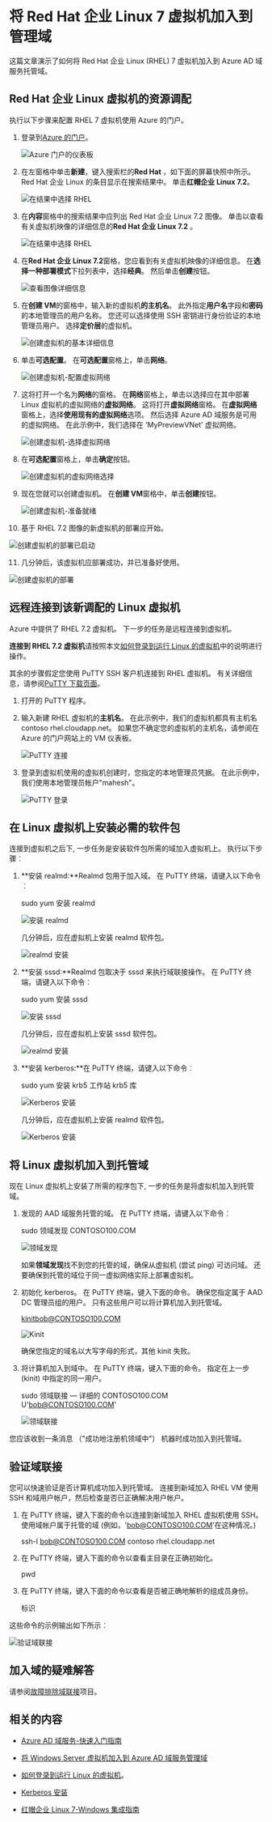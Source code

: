 <properties
    pageTitle="Azure 的 Active Directory 域服务︰ 将 RHEL 虚拟机加入到管理域 |Microsoft Azure"
    description="Red Hat 企业 Linux 虚拟机加入 Azure AD 域服务"
    services="active-directory-ds"
    documentationCenter=""
    authors="mahesh-unnikrishnan"
    manager="stevenpo"
    editor="curtand"/>

<tags
    ms.service="active-directory-ds"
    ms.workload="identity"
    ms.tgt_pltfrm="na"
    ms.devlang="na"
    ms.topic="article"
    ms.date="10/02/2016"
    ms.author="maheshu"/>

# <a name="join-a-red-hat-enterprise-linux-7-virtual-machine-to-a-managed-domain"></a>将 Red Hat 企业 Linux 7 虚拟机加入到管理域
这篇文章演示了如何将 Red Hat 企业 Linux (RHEL) 7 虚拟机加入到 Azure AD 域服务托管域。

## <a name="provision-a-red-hat-enterprise-linux-virtual-machine"></a>Red Hat 企业 Linux 虚拟机的资源调配
执行以下步骤来配置 RHEL 7 虚拟机使用 Azure 的门户。

1. 登录到[Azure 的门户](https://portal.azure.com)。

    ![Azure 门户的仪表板](./media/active-directory-domain-services-admin-guide/rhel-join-azure-portal-dashboard.png)

2. 在左窗格中单击**新建**，键入搜索栏的**Red Hat** ，如下面的屏幕快照中所示。 Red Hat 企业 Linux 的条目显示在搜索结果中。 单击**红帽企业 Linux 7.2**。

    ![在结果中选择 RHEL](./media/active-directory-domain-services-admin-guide/rhel-join-azure-portal-find-rhel-image.png)

3. 在**内容**窗格中的搜索结果中应列出 Red Hat 企业 Linux 7.2 图像。 单击以查看有关虚拟机映像的详细信息的**Red Hat 企业 Linux 7.2** 。

    ![在结果中选择 RHEL](./media/active-directory-domain-services-admin-guide/rhel-join-azure-portal-select-rhel-image.png)

4. 在**Red Hat 企业 Linux 7.2**窗格，您应看到有关虚拟机映像的详细信息。 在**选择一种部署模式**下拉列表中，选择**经典**。 然后单击**创建**按钮。

    ![查看图像详细信息](./media/active-directory-domain-services-admin-guide/rhel-join-azure-portal-create-clicked.png)

5. 在**创建 VM**的窗格中，输入新的虚拟机**的主机名**。 此外指定**用户名**字段和**密码**的本地管理员的用户名称。 您还可以选择使用 SSH 密钥进行身份验证的本地管理员用户。 选择**定价层**的虚拟机。

    ![创建虚拟机的基本详细信息](./media/active-directory-domain-services-admin-guide/rhel-join-azure-portal-create-vm-basic-details.png)

6. 单击**可选配置**。 在**可选配置**窗格上，单击**网络**。

    ![创建虚拟机-配置虚拟网络](./media/active-directory-domain-services-admin-guide/rhel-join-azure-portal-create-vm-configure-vnet.png)

7. 这将打开一个名为**网络**的窗格。 在**网络**窗格上，单击以选择应在其中部署 Linux 虚拟机的虚拟网络的**虚拟网络**。 这将打开**虚拟网络**窗格。 在**虚拟网络**窗格上，选择**使用现有的虚拟网络**选项。 然后选择 Azure AD 域服务是可用的虚拟网络。 在此示例中，我们选择在 'MyPreviewVNet' 虚拟网络。

    ![创建虚拟机-选择虚拟网络](./media/active-directory-domain-services-admin-guide/rhel-join-azure-portal-create-vm-select-vnet.png)

8. 在**可选配置**窗格上，单击**确定**按钮。

    ![创建虚拟机的虚拟网络选择](./media/active-directory-domain-services-admin-guide/rhel-join-azure-portal-create-vm-vnet-selected.png)

9. 现在您就可以创建虚拟机。 在**创建 VM**窗格中，单击**创建**按钮。

    ![创建虚拟机-准备就绪](./media/active-directory-domain-services-admin-guide/rhel-join-azure-portal-create-vm.png)

10. 基于 RHEL 7.2 图像的新虚拟机的部署应开始。

  ![创建虚拟机的部署已启动](./media/active-directory-domain-services-admin-guide/rhel-join-azure-portal-create-vm-deployment-started.png)

11. 几分钟后，该虚拟机应部署成功，并已准备好使用。

  ![创建虚拟机的部署](./media/active-directory-domain-services-admin-guide/rhel-join-azure-portal-create-vm-deployed.png)



## <a name="connect-remotely-to-the-newly-provisioned-linux-virtual-machine"></a>远程连接到该新调配的 Linux 虚拟机
Azure 中提供了 RHEL 7.2 虚拟机。 下一步的任务是远程连接到虚拟机。

**连接到 RHEL 7.2 虚拟机**请按照本文[如何登录到运行 Linux 的虚拟机](../virtual-machines/virtual-machines-linux-mac-create-ssh-keys.md)中的说明进行操作。

其余的步骤假定您使用 PuTTY SSH 客户机连接到 RHEL 虚拟机。 有关详细信息，请参阅[PuTTY 下载页面](http://www.chiark.greenend.org.uk/~sgtatham/putty/download.html)。

1. 打开的 PuTTY 程序。

2. 输入新建 RHEL 虚拟机的**主机名**。 在此示例中，我们的虚拟机都具有主机名 contoso rhel.cloudapp.net。 如果您不确定您的虚拟机的主机名，请参阅在 Azure 的门户网站上的 VM 仪表板。

    ![PuTTY 连接](./media/active-directory-domain-services-admin-guide/rhel-join-azure-portal-putty-connect.png)

3. 登录到虚拟机使用的虚拟机创建时，您指定的本地管理员凭据。 在此示例中，我们使用本地管理员帐户"mahesh"。

    ![PuTTY 登录](./media/active-directory-domain-services-admin-guide/rhel-join-azure-portal-putty-login.png)


## <a name="install-required-packages-on-the-linux-virtual-machine"></a>在 Linux 虚拟机上安装必需的软件包
连接到虚拟机之后下, 一步任务是安装软件包所需的域加入虚拟机上。 执行以下步骤︰

1. **安装 realmd:**Realmd 包用于加入域。 在 PuTTY 终端，请键入以下命令︰

    sudo yum 安装 realmd

    ![安装 realmd](./media/active-directory-domain-services-admin-guide/rhel-join-azure-portal-putty-install-realmd.png)

    几分钟后，应在虚拟机上安装 realmd 软件包。

    ![realmd 安装](./media/active-directory-domain-services-admin-guide/rhel-join-azure-portal-putty-realmd-installed.png)

3. **安装 sssd:**Realmd 包取决于 sssd 来执行域联接操作。 在 PuTTY 终端，请键入以下命令︰

    sudo yum 安装 sssd

    ![安装 sssd](./media/active-directory-domain-services-admin-guide/rhel-join-azure-portal-putty-install-sssd.png)

    几分钟后，应在虚拟机上安装 sssd 软件包。

    ![realmd 安装](./media/active-directory-domain-services-admin-guide/rhel-join-azure-portal-putty-sssd-installed.png)

4. **安装 kerberos:**在 PuTTY 终端，请键入以下命令︰

    sudo yum 安装 krb5 工作站 krb5 库

    ![Kerberos 安装](./media/active-directory-domain-services-admin-guide/rhel-join-azure-portal-putty-install-kerberos.png)

    几分钟后，应在虚拟机上安装 realmd 软件包。

    ![Kerberos 安装](./media/active-directory-domain-services-admin-guide/rhel-join-azure-portal-putty-kerberos-installed.png)


## <a name="join-the-linux-virtual-machine-to-the-managed-domain"></a>将 Linux 虚拟机加入到托管域
现在 Linux 虚拟机上安装了所需的程序包下, 一步的任务是将虚拟机加入到托管域。

1. 发现的 AAD 域服务托管的域。 在 PuTTY 终端，请键入以下命令︰

    sudo 领域发现 CONTOSO100.COM

    ![领域发现](./media/active-directory-domain-services-admin-guide/rhel-join-azure-portal-putty-realmd-discover.png)

    如果**领域发现**找不到您的托管的域，确保从虚拟机 (尝试 ping) 可访问域。 还要确保到托管的域位于同一虚拟网络实际上部署虚拟机。

2. 初始化 kerberos。 在 PuTTY 终端，键入下面的命令。 确保您指定属于 AAD DC 管理员组的用户。 只有这些用户可以将计算机加入到托管域。

    kinitbob@CONTOSO100.COM

    ![Kinit](./media/active-directory-domain-services-admin-guide/rhel-join-azure-portal-putty-kinit.png)

    确保您指定的域名以大写字母的形式，其他 kinit 失败。

3. 将计算机加入到域中。 在 PuTTY 终端，键入下面的命令。 指定在上一步 (kinit) 中指定的同一用户。

    sudo 领域联接 — 详细的 CONTOSO100.COM U'bob@CONTOSO100.COM'

    ![领域联接](./media/active-directory-domain-services-admin-guide/rhel-join-azure-portal-putty-realmd-join.png)

您应该收到一条消息 （"成功地注册机领域中"） 机器时成功加入到托管域。


## <a name="verify-domain-join"></a>验证域联接
您可以快速验证是否计算机成功加入到托管域。 连接到新域加入 RHEL VM 使用 SSH 和域用户帐户，然后检查是否已正确解决用户帐户。

1. 在 PuTTY 终端，键入下面的命令以连接到新域加入 RHEL 虚拟机使用 SSH。 使用域帐户属于托管的域 (例如，'bob@CONTOSO100.COM'在这种情况。)

    ssh-l bob@CONTOSO100.COM contoso rhel.cloudapp.net

2. 在 PuTTY 终端，键入下面的命令以查看主目录在正确初始化。

    pwd

3. 在 PuTTY 终端，键入下面的命令以查看是否被正确地解析的组成员身份。

    标识

这些命令的示例输出如下所示︰

![验证域联接](./media/active-directory-domain-services-admin-guide/rhel-join-azure-portal-putty-verify-domain-join.png)


## <a name="troubleshooting-domain-join"></a>加入域的疑难解答
请参阅[故障排除域联接](active-directory-ds-admin-guide-join-windows-vm.md#troubleshooting-domain-join)项目。


## <a name="related-content"></a>相关的内容
- [Azure AD 域服务-快速入门指南](./active-directory-ds-getting-started.md)

- [将 Windows Server 虚拟机加入到 Azure AD 域服务管理域](active-directory-ds-admin-guide-join-windows-vm.md)

- [如何登录到运行 Linux 的虚拟机](../virtual-machines/virtual-machines-linux-mac-create-ssh-keys.md)。

- [Kerberos 安装](https://access.redhat.com/documentation/en-US/Red_Hat_Enterprise_Linux/6/html/Managing_Smart_Cards/installing-kerberos.html)

- [红帽企业 Linux 7-Windows 集成指南](https://access.redhat.com/documentation/en-US/Red_Hat_Enterprise_Linux/7/html/Windows_Integration_Guide/index.html)
